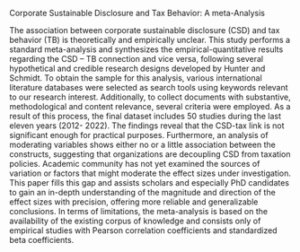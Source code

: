 Corporate Sustainable Disclosure and Tax Behavior: A meta-Analysis

The association between corporate sustainable disclosure (CSD) and tax behavior (TB) is theoretically and empirically unclear. This study performs a standard meta-analysis and synthesizes the empirical-quantitative results regarding the CSD – TB connection and vice versa, following several hypothetical and credible research designs developed by Hunter and Schmidt. To obtain the sample for this analysis, various international literature databases were selected as search tools using keywords relevant to our research interest. Additionally, to collect documents with substantive, methodological and content relevance, several criteria were employed. As a result of this process, the final dataset includes 50 studies during the last eleven years (2012- 2022). The findings reveal that the CSD-tax link is not significant enough for practical purposes. Furthermore, an analysis of moderating variables shows either no or a little association between the constructs, suggesting that organizations are decoupling CSD from taxation policies. Academic community has not yet examined the sources of variation or factors that might moderate the effect sizes under investigation. This paper fills this gap and assists scholars and especially PhD candidates to gain an in-depth understanding of the magnitude and direction of the effect sizes with precision, offering more reliable and generalizable conclusions. In terms of limitations, the meta-analysis is based on the availability of the existing corpus of knowledge and consists only of empirical studies with Pearson correlation coefficients and standardized beta coefficients.
